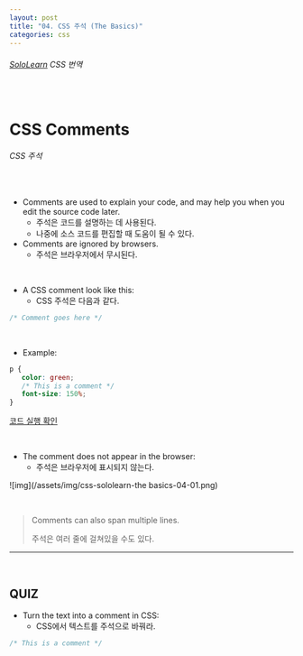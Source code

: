 ```yaml
---
layout: post
title: "04. CSS 주석 (The Basics)"
categories: css
---
```


###### [SoloLearn](https://www.sololearn.com/) CSS 번역

<br>

# CSS Comments

###### CSS 주석

<br>

- Comments are used to explain your code, and may help you when you edit the source code later.
  - 주석은 코드를 설명하는 데 사용된다.
  - 나중에 소스 코드를 편집할 때 도움이 될 수 있다.
- Comments are ignored by browsers.
  - 주석은 브라우저에서 무시된다.

<br>

- A CSS comment look like this:
  - CSS 주석은 다음과 같다.

```css
/* Comment goes here */
```

<br>

- Example:

```css
p {
   color: green;
   /* This is a comment */
   font-size: 150%;
}
```

[코드 실행 확인](https://code.sololearn.com/507/#css)

<br>

- The comment does not appear in the browser:
  - 주석은 브라우저에 표시되지 않는다.

![img](/assets/img/css-sololearn-the basics-04-01.png)

<br>

> Comments can also span multiple lines.
>
> 주석은 여러 줄에 걸쳐있을 수도 있다.

------

<br>

## QUIZ

- Turn the text into a comment in CSS:
  - CSS에서 텍스트를 주석으로 바꿔라.

```css
/* This is a comment */
```

<br>